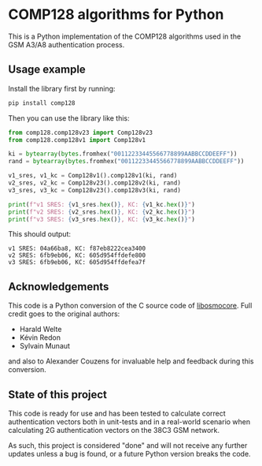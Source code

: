# COMP128 algorithms for Python

This is a Python implementation of the COMP128 algorithms used in the GSM A3/A8 authentication process.

## Usage example

Install the library first by running:

```bash
pip install comp128
```

Then you can use the library like this:

```python
from comp128.comp128v23 import Comp128v23
from comp128.comp128v1 import Comp128v1

ki = bytearray(bytes.fromhex("00112233445566778899AABBCCDDEEFF"))
rand = bytearray(bytes.fromhex("00112233445566778899AABBCCDDEEFF"))

v1_sres, v1_kc = Comp128v1().comp128v1(ki, rand)
v2_sres, v2_kc = Comp128v23().comp128v2(ki, rand)
v3_sres, v3_kc = Comp128v23().comp128v3(ki, rand)

print(f"v1 SRES: {v1_sres.hex()}, KC: {v1_kc.hex()}")
print(f"v2 SRES: {v2_sres.hex()}, KC: {v2_kc.hex()}")
print(f"v3 SRES: {v3_sres.hex()}, KC: {v3_kc.hex()}")

```

This should output:

```
v1 SRES: 04a66ba8, KC: f87eb8222cea3400
v2 SRES: 6fb9eb06, KC: 605d954ffdefe800
v3 SRES: 6fb9eb06, KC: 605d954ffdefea7f
```

## Acknowledgements

This code is a Python conversion of the C source code of [libosmocore][1]. Full credit goes to the original authors:
- Harald Welte
- Kévin Redon
- Sylvain Munaut

and also to Alexander Couzens for invaluable help and feedback during this conversion.

## State of this project

This code is ready for use and has been tested to calculate correct authentication vectors both in unit-tests
and in a real-world scenario when calculating 2G authentication vectors on the 38C3 GSM network.

As such, this project is considered "done" and will not receive any further updates unless a bug is found,
or a future Python version breaks the code.

[1]: https://gitea.osmocom.org/osmocom/libosmocore